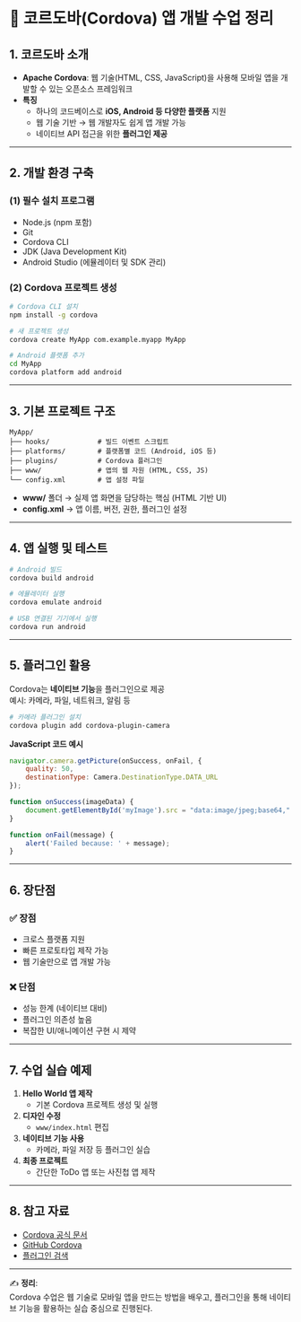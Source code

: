 # 📱 코르도바(Cordova) 앱 개발 수업 정리

## 1. 코르도바 소개
- **Apache Cordova**: 웹 기술(HTML, CSS, JavaScript)을 사용해 모바일 앱을 개발할 수 있는 오픈소스 프레임워크
- **특징**
  - 하나의 코드베이스로 **iOS, Android 등 다양한 플랫폼** 지원
  - 웹 기술 기반 → 웹 개발자도 쉽게 앱 개발 가능
  - 네이티브 API 접근을 위한 **플러그인 제공**

---

## 2. 개발 환경 구축
### (1) 필수 설치 프로그램
- Node.js (npm 포함)
- Git
- Cordova CLI
- JDK (Java Development Kit)
- Android Studio (에뮬레이터 및 SDK 관리)

### (2) Cordova 프로젝트 생성
```bash
# Cordova CLI 설치
npm install -g cordova

# 새 프로젝트 생성
cordova create MyApp com.example.myapp MyApp

# Android 플랫폼 추가
cd MyApp
cordova platform add android
```

---

## 3. 기본 프로젝트 구조
```
MyApp/
├── hooks/            # 빌드 이벤트 스크립트
├── platforms/        # 플랫폼별 코드 (Android, iOS 등)
├── plugins/          # Cordova 플러그인
├── www/              # 앱의 웹 자원 (HTML, CSS, JS)
└── config.xml        # 앱 설정 파일
```

- **www/** 폴더 → 실제 앱 화면을 담당하는 핵심 (HTML 기반 UI)
- **config.xml** → 앱 이름, 버전, 권한, 플러그인 설정

---

## 4. 앱 실행 및 테스트
```bash
# Android 빌드
cordova build android

# 에뮬레이터 실행
cordova emulate android

# USB 연결된 기기에서 실행
cordova run android
```

---

## 5. 플러그인 활용
Cordova는 **네이티브 기능**을 플러그인으로 제공  
예시: 카메라, 파일, 네트워크, 알림 등

```bash
# 카메라 플러그인 설치
cordova plugin add cordova-plugin-camera
```

**JavaScript 코드 예시**
```javascript
navigator.camera.getPicture(onSuccess, onFail, {
    quality: 50,
    destinationType: Camera.DestinationType.DATA_URL
});

function onSuccess(imageData) {
    document.getElementById('myImage').src = "data:image/jpeg;base64," + imageData;
}

function onFail(message) {
    alert('Failed because: ' + message);
}
```

---

## 6. 장단점
### ✅ 장점
- 크로스 플랫폼 지원
- 빠른 프로토타입 제작 가능
- 웹 기술만으로 앱 개발 가능

### ❌ 단점
- 성능 한계 (네이티브 대비)
- 플러그인 의존성 높음
- 복잡한 UI/애니메이션 구현 시 제약

---

## 7. 수업 실습 예제
1. **Hello World 앱 제작**
   - 기본 Cordova 프로젝트 생성 및 실행
2. **디자인 수정**
   - `www/index.html` 편집
3. **네이티브 기능 사용**
   - 카메라, 파일 저장 등 플러그인 실습
4. **최종 프로젝트**
   - 간단한 ToDo 앱 또는 사진첩 앱 제작

---

## 8. 참고 자료
- [Cordova 공식 문서](https://cordova.apache.org/docs/en/latest/)
- [GitHub Cordova](https://github.com/apache/cordova)
- [플러그인 검색](https://www.npmjs.com/search?q=cordova+plugin)

---
✍️ **정리**:  
Cordova 수업은 웹 기술로 모바일 앱을 만드는 방법을 배우고, 플러그인을 통해 네이티브 기능을 활용하는 실습 중심으로 진행된다.
